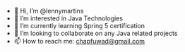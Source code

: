 - 👋 Hi, I’m @lennymartins
- 👀 I’m interested in Java Technologies
- 🌱 I’m currently learning Spring 5 certification
- 💞️ I’m looking to collaborate on any Java related projects
- 📫 How to reach me: chapfuwad@gmail.com

<!---
lennymartins/lennymartins is a ✨ special ✨ repository because its `README.md` (this file) appears on your GitHub profile.
You can click the Preview link to take a look at your changes.
--->
